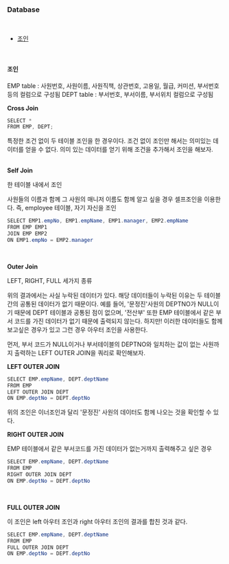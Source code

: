 ### Database
<br>

- [조인](#조인)
<br>


#### 조인

EMP table : 사원번호, 사원이름, 사원직책, 상관번호, 고용일, 월급, 커미션, 부서번호 등의 컬럼으로 구성됨
DEPT table : 부서번호, 부서이름, 부서위치 컬럼으로 구성됨


**Cross Join**

```java
SELECT *
FROM EMP, DEPT;
```
특정한 조건 없이 두 테이블 조인을 한 경우이다. 조건 없이 조인만 해서는 의미있는 데이터를 얻을 수 없다. 의미 있는 데이터를 얻기 위해 조건을 추가해서 조인을 해보자.
<br><br>

**Self Join**

한 테이블 내에서 조인

사원들의 이름과 함께 그 사원의 매니저 이름도 함께 알고 싶을 경우 셀프조인을 이용한다. 즉, employee 테이블, 자기 자신을 조인

```java
SELECT EMP1.empNo, EMP1.empName, EMP1.manager, EMP2.empName
FROM EMP EMP1 
JOIN EMP EMP2
ON EMP1.empNo = EMP2.manager
```
<br>

**Outer Join**

LEFT, RIGHT, FULL 세가지 종류

위의 결과에서는 사실 누락된 데이터가 있다. 해당 데이터들이 누락된 이유는 두 테이블간의 공통된 데이터가 없기 때문이다. 
예를 들어, '문정진'사원의 DEPTNO가 NULL이기 때문에 DEPT 테이블과 공통된 점이 없으며, '전산부' 또한 EMP 테이블에서 같은 부서 코드를 가진 데이터가 없기 때문에 출력되지 않는다. 하지만! 이러한 데이터들도 함께 보고싶은 경우가 있고 그런 경우 아우터 조인을 사용한다. 

먼저, 부서 코드가 NULL이거나 부서테이블의 DEPTNO와 일치하는 값이 없는 사원까지 출력하는 LEFT OUTER JOIN을 쿼리로 확인해보자.
<br>

**LEFT OUTER JOIN**

```java
SELECT EMP.empName, DEPT.deptName 
FROM EMP
LEFT OUTER JOIN DEPT
ON EMP.deptNo = DEPT.deptNo
```

위의 조인은 이너조인과 달리 '문정진' 사원의 데이터도 함께 나오는 것을 확인할 수 있다. 
<br>

**RIGHT OUTER JOIN**

EMP 테이블에서 같은 부서코드를 가진 데이터가 없는거까지 출력해주고 싶은 경우

```java
SELECT EMP.empName, DEPT.deptName
FROM EMP
RIGHT OUTER JOIN DEPT
ON EMP.deptNo = DEPT.deptNo
```
<br>

**FULL OUTER JOIN**

이 조인은 left 아우터 조인과 right 아우터 조인의 결과를 합친 것과 같다.

```java
SELECT EMP.empName, DEPT.deptName
FROM EMP
FULL OUTER JOIN DEPT
ON EMP.deptNo = DEPT.deptNo
```



